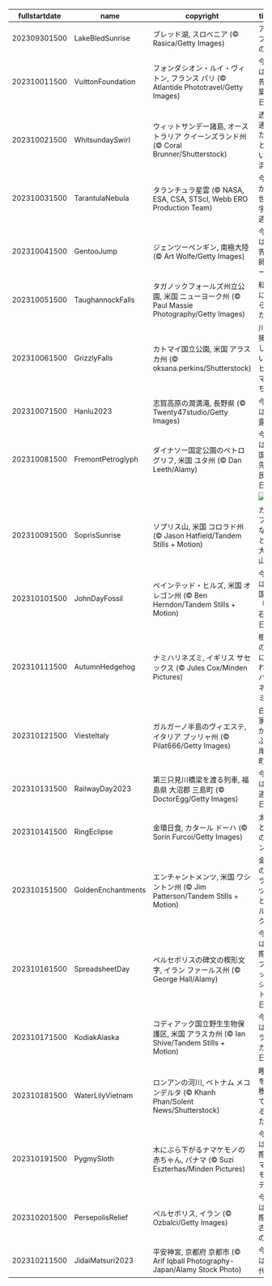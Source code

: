 |fullstartdate|name|copyright|title|image|
|--|--|--|--|--|
202309301500|LakeBledSunrise|ブレッド湖, スロベニア (© Rasica/Getty Images)|アルプスの瞳|![](/ja-JP/2023/10/202309301500LakeBledSunrise.jpg)|
202310011500|VuittonFoundation|フォンダシオン・ルイ・ヴィトン, フランス パリ (© Atlantide Phototravel/Getty Images)|今日は世界建築の日|![](/ja-JP/2023/10/202310011500VuittonFoundation.jpg)|
202310021500|WhitsundaySwirl|ウィットサンデー諸島, オーストラリア クイーンズランド州 (© Coral Brunner/Shutterstock)|透き通った海と白い砂浜|![](/ja-JP/2023/10/202310021500WhitsundaySwirl.jpg)|
202310031500|TarantulaNebula|タランチュラ星雲 (© NASA, ESA, CSA, STScI, Webb ERO Production Team)|今日から世界宇宙週間|![](/ja-JP/2023/10/202310031500TarantulaNebula.jpg)|
202310041500|GentooJump|ジェンツーペンギン, 南極大陸 (© Art Wolfe/Getty Images)|今日は世界教師デー|![](/ja-JP/2023/10/202310041500GentooJump.jpg)|
202310051500|TaughannockFalls|タガノックフォールズ州立公園, 米国 ニューヨーク州 (© Paul Massie Photography/Getty Images)|紅葉に彩られた滝|![](/ja-JP/2023/10/202310051500TaughannockFalls.jpg)|
202310061500|GrizzlyFalls|カトマイ国立公園, 米国 アラスカ州 (© oksana.perkins/Shutterstock)|川で捕食しているヒグマたち|![](/ja-JP/2023/10/202310061500GrizzlyFalls.jpg)|
202310071500|Hanlu2023|志賀高原の澗満滝, 長野県 (© Twenty47studio/Getty Images)|今日は寒露|![](/ja-JP/2023/10/202310071500Hanlu2023.jpg)|
202310081500|FremontPetroglyph|ダイナソー国定公園のペトログリフ, 米国 ユタ州 (© Dan Leeth/Alamy)|今日は米国の先住民の日|![](/ja-JP/2023/10/202310081500FremontPetroglyph.jpg)|
||||![](/ja-JP/2023/10/.jpg)|
202310091500|SoprisSunrise|ソプリス山, 米国 コロラド州 (© Jason Hatfield/Tandem Stills + Motion)|カラフルな森と雄大な山|![](/ja-JP/2023/10/202310091500SoprisSunrise.jpg)|
202310101500|JohnDayFossil|ペインテッド・ヒルズ, 米国 オレゴン州 (© Ben Herndon/Tandem Stills + Motion)|今日は米国の「化石の日」|![](/ja-JP/2023/10/202310101500JohnDayFossil.jpg)|
202310111500|AutumnHedgehog|ナミハリネズミ, イギリス サセックス (© Jules Cox/Minden Pictures)|樹皮の中に隠れるハリネズミ|![](/ja-JP/2023/10/202310111500AutumnHedgehog.jpg)|
202310121500|ViesteItaly|ガルガーノ半島のヴィエステ, イタリア プッリャ州 (© Pilat666/Getty Images)|白い家々が並ぶ海岸の町|![](/ja-JP/2023/10/202310121500ViesteItaly.jpg)|
202310131500|RailwayDay2023|第三只見川橋梁を渡る列車, 福島県 大沼郡 三島町 (© DoctorEgg/Getty Images)|今日は鉄道の日|![](/ja-JP/2023/10/202310131500RailwayDay2023.jpg)|
202310141500|RingEclipse|金環日食, カタール ドーハ (© Sorin Furcoi/Getty Images)|太陽と月のダンス|![](/ja-JP/2023/10/202310141500RingEclipse.jpg)|
202310151500|GoldenEnchantments|エンチャントメンツ, 米国 ワシントン州 (© Jim Patterson/Tandem Stills + Motion)|金色のカラマツ林とプルシク峰|![](/ja-JP/2023/10/202310151500GoldenEnchantments.jpg)|
202310161500|SpreadsheetDay|ペルセポリスの碑文の楔形文字, イラン ファールス州 (© George Hall/Alamy)|今日は国際スプレッドシートの日|![](/ja-JP/2023/10/202310161500SpreadsheetDay.jpg)|
202310171500|KodiakAlaska|コディアック国立野生生物保護区, 米国 アラスカ州 (© Ian Shive/Tandem Stills + Motion)|今日はアラスカの日|![](/ja-JP/2023/10/202310171500KodiakAlaska.jpg)|
202310181500|WaterLilyVietnam|ロンアンの河川, ベトナム メコンデルタ (© Khanh Phan/Solent News/Shutterstock)|睡蓮を収穫している人たち|![](/ja-JP/2023/10/202310181500WaterLilyVietnam.jpg)|
202310191500|PygmySloth|木にぶら下がるナマケモノの赤ちゃん, パナマ (© Suzi Eszterhas/Minden Pictures)|今日は国際ナマケモノデー|![](/ja-JP/2023/10/202310191500PygmySloth.jpg)|
202310201500|PersepolisRelief|ペルセポリス, イラン (© Ozbalci/Getty Images)|今日は国際考古学の日|![](/ja-JP/2023/10/202310201500PersepolisRelief.jpg)|
202310211500|JidaiMatsuri2023|平安神宮, 京都府 京都市 (© Arif Iqball Photography-Japan/Alamy Stock Photo)|今日は時代祭|![](/ja-JP/2023/10/202310211500JidaiMatsuri2023.jpg)|
